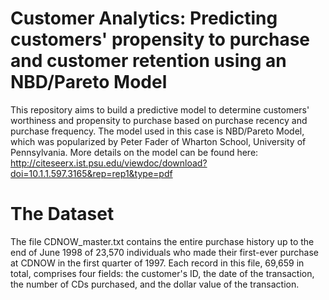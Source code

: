 # Customer Analytics: Predicting customers' propensity to purchase and customer retention using an NBD/Pareto Model
This repository aims to build a predictive model to determine customers' worthiness and propensity to purchase based on purchase recency and purchase frequency. The model used in this case is NBD/Pareto Model, which was popularized by Peter Fader of Wharton School, University of Pennsylvania.
More details on the model can be found here: http://citeseerx.ist.psu.edu/viewdoc/download?doi=10.1.1.597.3165&rep=rep1&type=pdf

# The Dataset
The file CDNOW_master.txt contains the entire purchase history up to the end of June 1998 of 23,570 individuals who made their first-ever purchase at CDNOW in the first quarter of 1997. 
Each record in this file, 69,659 in total, comprises four fields: the customer's ID, the date of the transaction, the number of CDs purchased, and the dollar value of the transaction.

